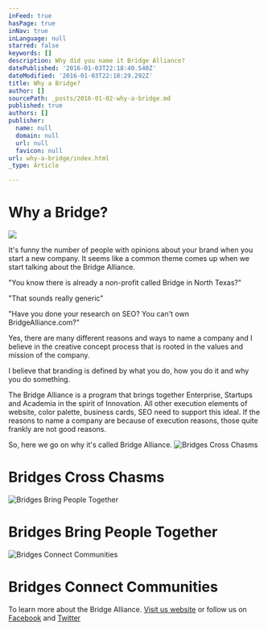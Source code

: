 ```yaml
---
inFeed: true
hasPage: true
inNav: true
inLanguage: null
starred: false
keywords: []
description: Why did you name it Bridge Alliance?
datePublished: '2016-01-03T22:18:40.540Z'
dateModified: '2016-01-03T22:18:29.292Z'
title: Why a Bridge?
author: []
sourcePath: _posts/2016-01-02-why-a-bridge.md
published: true
authors: []
publisher:
  name: null
  domain: null
  url: null
  favicon: null
url: why-a-bridge/index.html
_type: Article

---
```

# Why a Bridge?
![](https://s3-us-west-2.amazonaws.com/the-grid-img/p/072909af90c699da4349f1d5f7aa12d250bd1a70.jpg)

It's funny the number of people with opinions about your brand when you start a new company. It seems like a common theme comes up when we start talking about the Bridge Alliance. 

"You know there is already a non-profit called Bridge in North Texas?"

"That sounds really generic"

"Have you done your research on SEO? You can't own BridgeAlliance.com?"

Yes, there are many different reasons and ways to name a company and I believe in the creative concept process that is rooted in the values and mission of the company.

I believe that branding is defined by what you do, how you do it and why you do something.

The Bridge Alliance is a program that brings together Enterprise, Startups and Academia in the spirit of Innovation. All other execution elements of website, color palette, business cards, SEO need to support this ideal. If the reasons to name a company are because of execution reasons, those quite frankly are not good reasons.

So, here we go on why it's called Bridge Alliance.
![Bridges Cross Chasms](https://s3-us-west-2.amazonaws.com/the-grid-img/p/bd0d26ebf6eb861933df84455bc4c004cc11a265.jpg)

# Bridges Cross Chasms
![Bridges Bring People Together](https://s3-us-west-2.amazonaws.com/the-grid-img/p/61a0ed4bc2ca8bb029afdcc4012998dc43b50380.jpg)

# Bridges Bring People Together
![Bridges Connect Communities](https://s3-us-west-2.amazonaws.com/the-grid-img/p/e6129dd355eb1e448a7f46914a871f0393ea9c92.jpg)

# Bridges Connect Communities

To learn more about the Bridge Alliance. [Visit us website][0] or follow us on [Facebook][1] and [Twitter][2]

[0]: https://BridgeAlliance.co/
[1]: https://www.facebook.com/BridgeNTX
[2]: https://twitter.com/BridgeNTX
